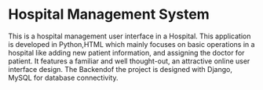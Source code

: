 # Hospital Management System
This is a hospital management user interface in a Hospital. This application is developed in Python,HTML which mainly focuses on basic operations in a hospital like adding new patient information, and assigning the doctor for patient. It features a familiar and well thought-out, an attractive online user interface design. The Backendof the project is designed with Django, MySQL for database connectivity.

